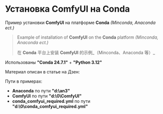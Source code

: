 # Установка ComfyUI на Conda
Пример установки **ComfyUI** на платформе **Conda** _(Minconda, Anaconda ect.)_
> Example of installation of **ComfyUI** on the **Conda** platform _(Minconda, Anaconda ect.)_
> 
> 在 **Conda** 平台上安装 **ComfyUI** 的示例_（Minconda、Anaconda 等）_

Использованы **"Conda 24.7.1"** + **"Python 3.12"**

Материал описан в статье на Дзен: 

Пути в примерах:
- **Anaconda** по пути **"d:\an3"**
- **ComfyUI** по пути **"d:\0\ComfyUI"**
- **conda_comfyui_required.yml** по пути **"d:\0\conda_comfyui_required.yml"**
